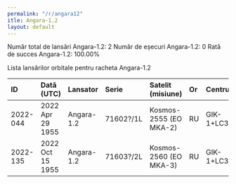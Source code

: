 ```yaml
---
permalink: "/r/angara12"
itle: Angara-1.2
layout: default
---
```


Număr total de lansări Angara-1.2: 2
Număr de eșecuri Angara-1.2: 0
Rată de succes Angara-1.2: 100.00%

Lista lansărilor orbitale pentru racheta Angara-1.2


| ID       | Dată (UTC)       | Lansator   | Serie     | Satelit (misiune)      | Or   | Centru       | R   |
|:---------|:-----------------|:-----------|:----------|:-----------------------|:-----|:-------------|:----|
| 2022-044 | 2022 Apr 29 1955 | Angara-1.2 | 71602?/1L | Kosmos-2555 (EO MKA-2) | RU   | GIK-1+LC35/1 | S   |
| 2022-135 | 2022 Oct 15 1955 | Angara-1.2 | 71603?/2L | Kosmos-2560 (EO MKA-3) | RU   | GIK-1+LC35/1 | S   |

